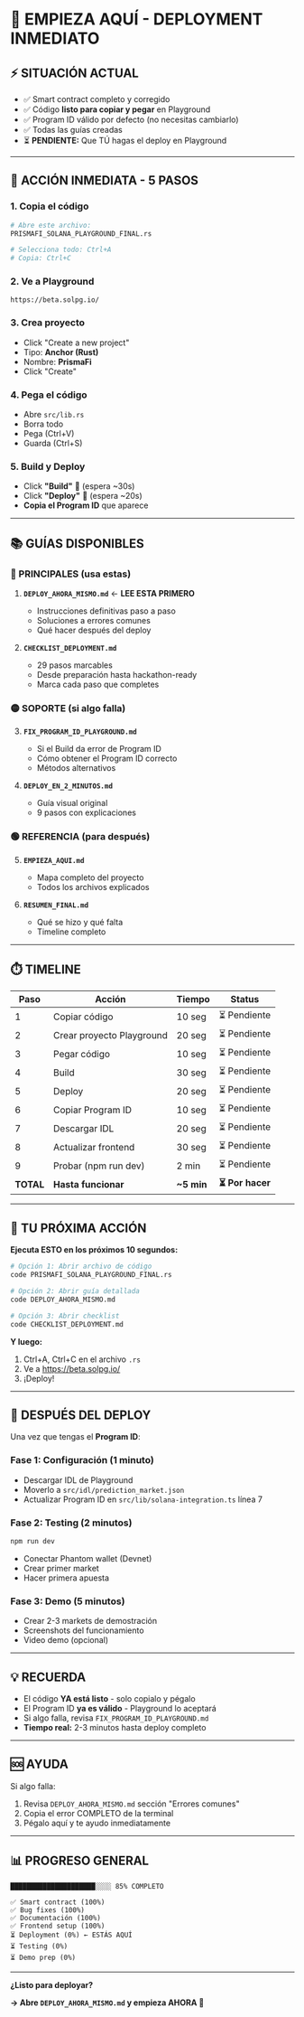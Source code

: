# 🎯 EMPIEZA AQUÍ - DEPLOYMENT INMEDIATO

## ⚡ **SITUACIÓN ACTUAL**

- ✅ Smart contract completo y corregido
- ✅ Código **listo para copiar y pegar** en Playground
- ✅ Program ID válido por defecto (no necesitas cambiarlo)
- ✅ Todas las guías creadas
- ⏳ **PENDIENTE:** Que TÚ hagas el deploy en Playground

---

## 🚀 **ACCIÓN INMEDIATA - 5 PASOS**

### **1. Copia el código**

```bash
# Abre este archivo:
PRISMAFI_SOLANA_PLAYGROUND_FINAL.rs

# Selecciona todo: Ctrl+A
# Copia: Ctrl+C
```

### **2. Ve a Playground**

```
https://beta.solpg.io/
```

### **3. Crea proyecto**

- Click "Create a new project"
- Tipo: **Anchor (Rust)**
- Nombre: **PrismaFi**
- Click "Create"

### **4. Pega el código**

- Abre `src/lib.rs`
- Borra todo
- Pega (Ctrl+V)
- Guarda (Ctrl+S)

### **5. Build y Deploy**

- Click **"Build"** 🔨 (espera ~30s)
- Click **"Deploy"** 🚀 (espera ~20s)
- **Copia el Program ID** que aparece

---

## 📚 **GUÍAS DISPONIBLES**

### **🔴 PRINCIPALES** (usa estas)

1. **`DEPLOY_AHORA_MISMO.md`** ← **LEE ESTA PRIMERO**

   - Instrucciones definitivas paso a paso
   - Soluciones a errores comunes
   - Qué hacer después del deploy

2. **`CHECKLIST_DEPLOYMENT.md`**
   - 29 pasos marcables
   - Desde preparación hasta hackathon-ready
   - Marca cada paso que completes

### **🟡 SOPORTE** (si algo falla)

3. **`FIX_PROGRAM_ID_PLAYGROUND.md`**

   - Si el Build da error de Program ID
   - Cómo obtener el Program ID correcto
   - Métodos alternativos

4. **`DEPLOY_EN_2_MINUTOS.md`**
   - Guía visual original
   - 9 pasos con explicaciones

### **🟢 REFERENCIA** (para después)

5. **`EMPIEZA_AQUI.md`**

   - Mapa completo del proyecto
   - Todos los archivos explicados

6. **`RESUMEN_FINAL.md`**
   - Qué se hizo y qué falta
   - Timeline completo

---

## ⏱️ **TIMELINE**

| Paso      | Acción                    | Tiempo     | Status           |
| --------- | ------------------------- | ---------- | ---------------- |
| 1         | Copiar código             | 10 seg     | ⏳ Pendiente     |
| 2         | Crear proyecto Playground | 20 seg     | ⏳ Pendiente     |
| 3         | Pegar código              | 10 seg     | ⏳ Pendiente     |
| 4         | Build                     | 30 seg     | ⏳ Pendiente     |
| 5         | Deploy                    | 20 seg     | ⏳ Pendiente     |
| 6         | Copiar Program ID         | 10 seg     | ⏳ Pendiente     |
| 7         | Descargar IDL             | 20 seg     | ⏳ Pendiente     |
| 8         | Actualizar frontend       | 30 seg     | ⏳ Pendiente     |
| 9         | Probar (npm run dev)      | 2 min      | ⏳ Pendiente     |
| **TOTAL** | **Hasta funcionar**       | **~5 min** | **⏳ Por hacer** |

---

## 🎯 **TU PRÓXIMA ACCIÓN**

**Ejecuta ESTO en los próximos 10 segundos:**

```bash
# Opción 1: Abrir archivo de código
code PRISMAFI_SOLANA_PLAYGROUND_FINAL.rs

# Opción 2: Abrir guía detallada
code DEPLOY_AHORA_MISMO.md

# Opción 3: Abrir checklist
code CHECKLIST_DEPLOYMENT.md
```

**Y luego:**

1. Ctrl+A, Ctrl+C en el archivo `.rs`
2. Ve a https://beta.solpg.io/
3. ¡Deploy!

---

## 🎉 **DESPUÉS DEL DEPLOY**

Una vez que tengas el **Program ID**:

### **Fase 1: Configuración** (1 minuto)

- Descargar IDL de Playground
- Moverlo a `src/idl/prediction_market.json`
- Actualizar Program ID en `src/lib/solana-integration.ts` línea 7

### **Fase 2: Testing** (2 minutos)

```bash
npm run dev
```

- Conectar Phantom wallet (Devnet)
- Crear primer market
- Hacer primera apuesta

### **Fase 3: Demo** (5 minutos)

- Crear 2-3 markets de demostración
- Screenshots del funcionamiento
- Video demo (opcional)

---

## 💡 **RECUERDA**

- El código **YA está listo** - solo copialo y pégalo
- El Program ID **ya es válido** - Playground lo aceptará
- Si algo falla, revisa `FIX_PROGRAM_ID_PLAYGROUND.md`
- **Tiempo real:** 2-3 minutos hasta deploy completo

---

## 🆘 **AYUDA**

Si algo falla:

1. Revisa `DEPLOY_AHORA_MISMO.md` sección "Errores comunes"
2. Copia el error COMPLETO de la terminal
3. Pégalo aquí y te ayudo inmediatamente

---

## 📊 **PROGRESO GENERAL**

```
█████████████████████░░░░ 85% COMPLETO

✅ Smart contract (100%)
✅ Bug fixes (100%)
✅ Documentación (100%)
✅ Frontend setup (100%)
⏳ Deployment (0%) ← ESTÁS AQUÍ
⏳ Testing (0%)
⏳ Demo prep (0%)
```

---

**¿Listo para deployar?**

**→ Abre `DEPLOY_AHORA_MISMO.md` y empieza AHORA 🚀**



